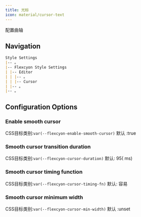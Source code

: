 ```yaml
---
title: 光标
icon: material/cursor-text
---
```


配置曲轴

## Navigation

```md
Style Settings
|-- 。
|-- Flexcyon Style Settings
| |-- Editor
| | |-- 。
| | |-- Cursor
| |-- 。
|-- 。
```

## Configuration Options

### Enable smooth cursor

CSS目标类别:`var(--flexcyon-enable-smooth-cursor)`
默认 :true

### Smooth cursor transition duration

CSS目标类别:`var(--flexcyon-cursor-duration)`
默认: 95( ms)

### Smooth cursor timing function

CSS目标类别:`var(--flexcyon-cursor-timing-fn)`
默认: 容易

### Smooth cursor minimum width

CSS目标类别:`var(--flexcyon-cursor-min-width)`
默认 :unset
